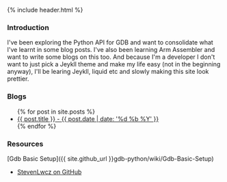 ---
---
{% include header.html %}

### Introduction

I've been exploring the Python API for GDB and want to consolidate what I've learnt in some blog posts. I've also been learning Arm Assembler and want to write some blogs on this too. And because I'm a developer I don't want to just pick a Jeykll theme and make my life easy (not in the beginning anyway), I'll be learing Jeykll, liquid etc and slowly making this site look prettier.

### Blogs 

<ul>
  {% for post in site.posts %}
  <li>
      <a href="{{ post.url }}">{{ post.title }} - {{ post.date | date: '%d %b %Y' }}</a>
  </li>
 {% endfor %}
</ul>

### Resources
[Gdb Basic Setup]({{ site.github_url }}gdb-python/wiki/Gdb-Basic-Setup)

<nav>
  <ul>
    <li><a href="{{ site.github_url }}">StevenLwcz on GitHub</a></li>
  </ul>
</nav>
